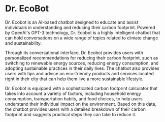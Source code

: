 # Dr. EcoBot
Dr. Ecobot is an AI-based chatbot designed to educate and assist individuals in understanding and reducing their carbon footprint. Powered by OpenAI's GPT-3 technology, Dr. Ecobot is a highly intelligent chatbot that can hold conversations on a wide range of topics related to climate change and sustainability.

Through its conversational interface, Dr. Ecobot provides users with personalized recommendations for reducing their carbon footprint, such as switching to renewable energy sources, reducing energy consumption, and adopting sustainable practices in their daily lives. The chatbot also provides users with tips and advice on eco-friendly products and services located right in their city that can help them live a more sustainable lifestyle.

Dr. Ecobot is equipped with a sophisticated carbon footprint calculator that takes into account a variety of factors, including household energy consumption, transportation habits, and food choices, to help users understand their individual impact on the environment. Based on this data, the chatbot provides users with a detailed breakdown of their carbon footprint and suggests practical steps they can take to reduce it.
